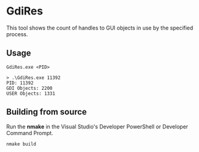 # GdiRes

This tool shows the count of handles to GUI objects in use by the specified process.

## Usage

```
GdiRes.exe <PID>
```

```
> .\GdiRes.exe 11392
PID: 11392
GDI Objects: 2200
USER Objects: 1331
```

## Building from source

Run the **nmake** in the Visual Studio's Developer PowerShell or Developer Command Prompt.

```
nmake build
```

